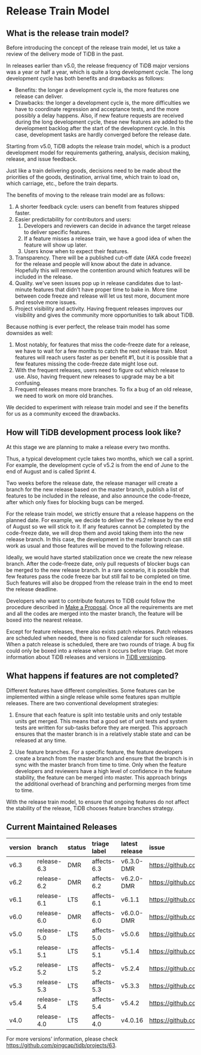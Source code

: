 # Release Train Model

## What is the release train model?

Before introducing the concept of the release train model, let us take a review of the delivery mode of TiDB in the past.

In releases earlier than v5.0, the release frequency of TiDB major versions was a year or half a year, which is quite a long development cycle. The long development cycle has both benefits and drawbacks as follows:

- Benefits: the longer a development cycle is, the more features one release can deliver.
- Drawbacks: the longer a development cycle is, the more difficulties we have to coordinate regression and acceptance tests, and the more possibly a delay happens. Also, if new feature requests are received during the long development cycle, these new features are added to the development backlog after the start of the development cycle. In this case, development tasks are hardly converged before the release date.

Starting from v5.0, TiDB adopts the release train model, which is a product development model for requirements gathering, analysis, decision making, release, and issue feedback.

Just like a train delivering goods, decisions need to be made about the priorities of the goods, destination, arrival time, which train to load on, which carriage, etc., before the train departs.

The benefits of moving to the release train model are as follows:

1. A shorter feedback cycle: users can benefit from features shipped faster.
2. Easier predictability for contributors and users:
    1. Developers and reviewers can decide in advance the target release to deliver specific features.
    2. If a feature misses a release train, we have a good idea of when the feature will show up later.
    3. Users know when to expect their features.
3. Transparency. There will be a published cut-off date (AKA code freeze) for the release and people will know about the date in advance. Hopefully this will remove the contention around which features will be included in the release.
4. Quality. we've seen issues pop up in release candidates due to last-minute features that didn't have proper time to bake in. More time between code freeze and release will let us test more, document more and resolve more issues.
5. Project visibility and activity. Having frequent releases improves our visibility and gives the community more opportunities to talk about TiDB.

Because nothing is ever perfect, the release train model has some downsides as well:

1. Most notably, for features that miss the code-freeze date for a release, we have to wait for a few months to catch the next release train. Most features will reach users faster as per benefit #1, but it is possible that a few features missing the code-freeze date might lose out.
2. With the frequent releases, users need to figure out which release to use. Also, having frequent new releases to upgrade may be a bit confusing.
3. Frequent releases means more branches. To fix a bug of an old release, we need to work on more old branches.

We decided to experiment with release train model and see if the benefits for us as a community exceed the drawbacks. 

## How will TiDB development process look like?

At this stage we are planning to make a release every two months.

Thus, a typical development cycle takes two months, which we call a sprint. For example, the development cycle of v5.2 is from the end of June to the end of August and is called Sprint 4.

Two weeks before the release date, the release manager will create a branch for the new release based on the master branch, publish a list of features to be included in the release, and also announce the code-freeze, after which only fixes for blocking bugs can be merged.

For the release train model, we strictly ensure that a release happens on the planned date. For example, we decide to deliver the v5.2 release by the end of August so we will stick to it. If any features cannot be completed by the code-freeze date, we will drop them and avoid taking them into the new release branch. In this case, the development in the master branch can still work as usual and those features will be moved to the following release. 

Ideally, we would have started stabilization once we create the new release branch. After the code-freeze date, only pull requests of blocker bugs can be merged to the new release branch. In a rare scenario, it is possible that few features pass the code freeze bar but still fail to be completed on time. Such features will also be dropped from the release train in the end to meet the release deadline.

Developers who want to contribute features to TiDB could follow the procedure described in [Make a Proposal](../contribute-to-tidb/make-a-proposal.md). Once all the requirements are met and all the codes are merged into the master branch, the feature will be boxed into the nearest release.

Except for feature releases, there also exists patch releases. Patch releases are scheduled when needed, there is no fixed calendar for such releases. When a patch release is scheduled, there are two rounds of triage. A bug fix could only be boxed into a release when it occurs before triage. Get more information about TiDB releases and versions in [TiDB versioning](tidb-versioning.md).

## What happens if features are not completed?

Different features have different complexities. Some features can be implemented within a single release while some features span multiple releases. There are two conventional development strategies:

1. Ensure that each feature is split into testable units and only testable units get merged. This means that a good set of unit tests and system tests are written for sub-tasks before they are merged. This approach ensures that the master branch is in a relatively stable state and can be released at any time.

2. Use feature branches. For a specific feature, the feature developers create a branch from the master branch and ensure that the branch is in sync with the master branch from time to time. Only when the feature developers and reviewers have a high level of confidence in the feature stability, the feature can be merged into master. This approach brings the additional overhead of branching and performing merges from time to time.

With the release train model, to ensure that ongoing features do not affect the stability of the release, TiDB chooses feature branches strategy.

## Current Maintained Releases

| version             | branch             | status            | triage label            | latest release           | issue
|:--------------------|:-------------------|:------------------|:------------------------|:-------------------------|:-------------------------------------------------------
| v6.3                | release-6.3        | DMR               | affects-6.3             | v6.3.0-DMR               | <https://github.com/pingcap/tidb/issues/37368>
| v6.2                | release-6.2        | DMR               | affects-6.2             | v6.2.0-DMR               | <https://github.com/pingcap/tidb/issues/35452>
| v6.1                | release-6.1        | LTS               | affects-6.1             | v6.1.1                   | <https://github.com/pingcap/tidb/issues/36076>
| v6.0                | release-6.0        | DMR               | affects-6.0             | v6.0.0-DMR               | <https://github.com/pingcap/tidb/issues/32381>
| v5.0                | release-5.0        | LTS               | affects-5.0             | v5.0.6                   | <https://github.com/pingcap/tidb/issues/30609>
| v5.1                | release-5.1        | LTS               | affects-5.1             | v5.1.4                   | <https://github.com/pingcap/tidb/issues/30610>
| v5.2                | release-5.2        | LTS               | affects-5.2             | v5.2.4                   | <https://github.com/pingcap/tidb/issues/30608>
| v5.3                | release-5.3        | LTS               | affects-5.3             | v5.3.3                   | <https://github.com/pingcap/tidb/issues/36074>
| v5.4                | release-5.4        | LTS               | affects-5.4             | v5.4.2                   | <https://github.com/pingcap/tidb/issues/35219>
| v4.0                | release-4.0        | LTS               | affects-4.0             | v4.0.16                  | <https://github.com/pingcap/tidb/issues/29856>

For more versions' information, please check <https://github.com/pingcap/tidb/projects/63>.
